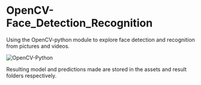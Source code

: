 # OpenCV-Face_Detection_Recognition
Using the OpenCV-python module to explore face detection and recognition from pictures and videos.

![OpenCV-Python](https://www.google.com/url?sa=i&url=https%3A%2F%2Fopencv.org%2Fopencv-python-is-now-an-official-opencv-project%2F&psig=AOvVaw21C6cj9iKDaYArD4Pne9yZ&ust=1618774064187000&source=images&cd=vfe&ved=0CAIQjRxqFwoTCKjJwsSBhvACFQAAAAAdAAAAABAE "Computer Vision")

Resulting model and predictions made are stored in the assets and result folders respectively.
